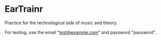 # EarTrainr
Practice for the technological side of music and theory.

For testing, use the email "test@example.com" and password "password".
